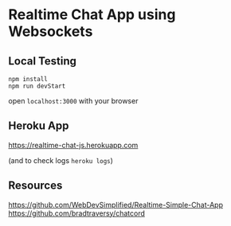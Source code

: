 # Realtime Chat App using Websockets


## Local Testing
`npm install`  
`npm run devStart`  

open `localhost:3000` with your browser


## Heroku App
https://realtime-chat-js.herokuapp.com

(and to check logs `heroku logs`)


## Resources
https://github.com/WebDevSimplified/Realtime-Simple-Chat-App  
https://github.com/bradtraversy/chatcord
